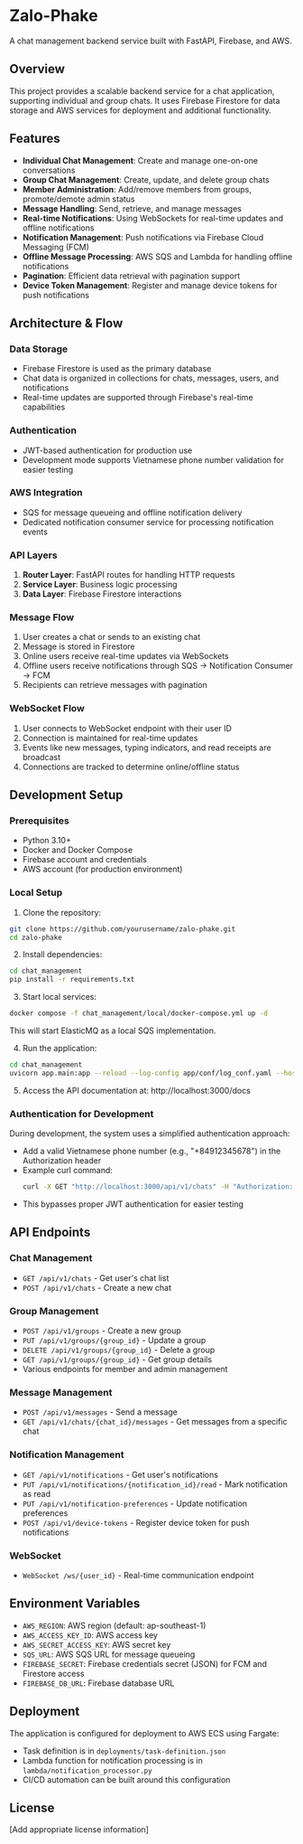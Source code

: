 # Zalo-Phake

A chat management backend service built with FastAPI, Firebase, and AWS.

## Overview

This project provides a scalable backend service for a chat application, supporting individual and group chats. It uses Firebase Firestore for data storage and AWS services for deployment and additional functionality.

## Features

- **Individual Chat Management**: Create and manage one-on-one conversations
- **Group Chat Management**: Create, update, and delete group chats
- **Member Administration**: Add/remove members from groups, promote/demote admin status
- **Message Handling**: Send, retrieve, and manage messages
- **Real-time Notifications**: Using WebSockets for real-time updates and offline notifications
- **Notification Management**: Push notifications via Firebase Cloud Messaging (FCM)
- **Offline Message Processing**: AWS SQS and Lambda for handling offline notifications
- **Pagination**: Efficient data retrieval with pagination support
- **Device Token Management**: Register and manage device tokens for push notifications

## Architecture & Flow

### Data Storage
- Firebase Firestore is used as the primary database
- Chat data is organized in collections for chats, messages, users, and notifications
- Real-time updates are supported through Firebase's real-time capabilities

### Authentication
- JWT-based authentication for production use
- Development mode supports Vietnamese phone number validation for easier testing

### AWS Integration
- SQS for message queueing and offline notification delivery
- Dedicated notification consumer service for processing notification events

### API Layers
1. **Router Layer**: FastAPI routes for handling HTTP requests
2. **Service Layer**: Business logic processing
3. **Data Layer**: Firebase Firestore interactions

### Message Flow
1. User creates a chat or sends to an existing chat
2. Message is stored in Firestore
3. Online users receive real-time updates via WebSockets
4. Offline users receive notifications through SQS → Notification Consumer → FCM
5. Recipients can retrieve messages with pagination

### WebSocket Flow
1. User connects to WebSocket endpoint with their user ID
2. Connection is maintained for real-time updates
3. Events like new messages, typing indicators, and read receipts are broadcast
4. Connections are tracked to determine online/offline status

## Development Setup

### Prerequisites
- Python 3.10+
- Docker and Docker Compose
- Firebase account and credentials
- AWS account (for production environment)

### Local Setup

1. Clone the repository:
```bash
git clone https://github.com/yourusername/zalo-phake.git
cd zalo-phake
```

2. Install dependencies:
```bash
cd chat_management
pip install -r requirements.txt
```

3. Start local services:
```bash
docker compose -f chat_management/local/docker-compose.yml up -d
```
   This will start ElasticMQ as a local SQS implementation.

4. Run the application:
```bash
cd chat_management
uvicorn app.main:app --reload --log-config app/conf/log_conf.yaml --host 0.0.0.0 --port 3000
```

5. Access the API documentation at: http://localhost:3000/docs

### Authentication for Development

During development, the system uses a simplified authentication approach:

- Add a valid Vietnamese phone number (e.g., "+84912345678") in the Authorization header
- Example curl command:
  ```bash
  curl -X GET "http://localhost:3000/api/v1/chats" -H "Authorization: Bearer +84912345678"
  ```
- This bypasses proper JWT authentication for easier testing

## API Endpoints

### Chat Management
- `GET /api/v1/chats` - Get user's chat list
- `POST /api/v1/chats` - Create a new chat

### Group Management
- `POST /api/v1/groups` - Create a new group
- `PUT /api/v1/groups/{group_id}` - Update a group
- `DELETE /api/v1/groups/{group_id}` - Delete a group
- `GET /api/v1/groups/{group_id}` - Get group details
- Various endpoints for member and admin management

### Message Management
- `POST /api/v1/messages` - Send a message
- `GET /api/v1/chats/{chat_id}/messages` - Get messages from a specific chat

### Notification Management
- `GET /api/v1/notifications` - Get user's notifications
- `PUT /api/v1/notifications/{notification_id}/read` - Mark notification as read
- `PUT /api/v1/notification-preferences` - Update notification preferences
- `POST /api/v1/device-tokens` - Register device token for push notifications

### WebSocket
- `WebSocket /ws/{user_id}` - Real-time communication endpoint

## Environment Variables

- `AWS_REGION`: AWS region (default: ap-southeast-1)
- `AWS_ACCESS_KEY_ID`: AWS access key
- `AWS_SECRET_ACCESS_KEY`: AWS secret key
- `SQS_URL`: AWS SQS URL for message queueing
- `FIREBASE_SECRET`: Firebase credentials secret (JSON) for FCM and Firestore access
- `FIREBASE_DB_URL`: Firebase database URL

## Deployment

The application is configured for deployment to AWS ECS using Fargate:

- Task definition is in `deployments/task-definition.json`
- Lambda function for notification processing is in `lambda/notification_processor.py`
- CI/CD automation can be built around this configuration

## License

[Add appropriate license information]

